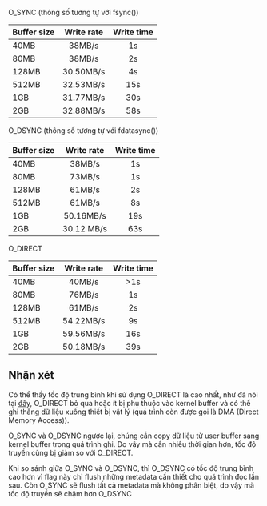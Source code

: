 O_SYNC (thông số  tương tự với fsync())

| Buffer size | Write rate | Write time |
| --- |:------:|:-----:|
| 40MB    |    38MB/s | 1s |
| 80MB    |     38MB/s | 2s |
| 128MB    |     30.50MB/s | 4s |
| 512MB    |     32.53MB/s | 15s |
| 1GB    |    31.77MB/s | 30s |
| 2GB    |    32.88MB/s | 58s |

O_DSYNC (thông số  tương tự với fdatasync())

| Buffer size | Write rate | Write time |
| --- |:------:|:-----:|
| 40MB    |     38MB/s | 1s |
| 80MB    |     73MB/s | 1s |
| 128MB    |     61MB/s | 2s |
| 512MB    |     61MB/s | 8s |
| 1GB    |     50.16MB/s | 19s |
| 2GB    |    30.12 MB/s | 63s |

O_DIRECT

| Buffer size | Write rate | Write time |
| --- |:------:|:-----:|
| 40MB    |    40MB/s | >1s |
| 80MB    |     76MB/s | 1s |
| 128MB    |     61MB/s | 2s |
| 512MB    |     54.22MB/s | 9s |
| 1GB    |     59.56MB/s | 16s |
| 2GB    |     50.18MB/s | 39s |

## Nhận xét
Có thể thấy tốc độ trung bình khi sử dụng O_DIRECT là cao nhất, như đã nói tại [đây](https://github.com/huynp1999/huynp/blob/master/C-note/System-call/O_SYNC-O_DIRECT.md), O_DIRECT bỏ qua hoặc ít bị phụ thuộc vào kernel buffer và có thể ghi thẳng dữ liệu xuống thiết bị vật lý (quá trình còn được gọi là DMA (Direct Memory Access)).

O_SYNC và O_DSYNC ngược lại, chúng cần copy dữ liệu từ user buffer sang kernel buffer trong quá trình ghi. Do vậy mà cần nhiều thời gian hơn, tốc độ truyền cũng bị giảm so với O_DIRECT.

Khi so sánh giữa O_SYNC và O_DSYNC, thì O_DSYNC có tốc độ trung bình cao hơn vì flag này chỉ flush những metadata cần thiết cho quá trình đọc lần sau. Còn O_SYNC sẽ flush tất cả metadata mà không phân biệt, do vậy mà tốc độ truyền sẽ chậm hơn O_DSYNC
